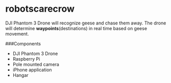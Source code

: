robotscarecrow
======

DJI Phantom 3 Drone will recognize geese and chase them away. The drone will determine **waypoints**(destinations) in real time based on geese movement. 

###Components
* DJI Phantom 3 Drone
* Raspberry Pi 
* Pole mounted camera 
* iPhone application
* Hangar
